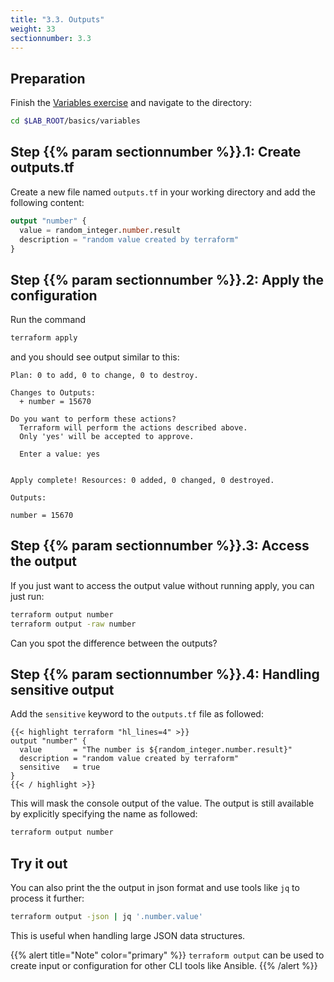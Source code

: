 ```yaml
---
title: "3.3. Outputs"
weight: 33
sectionnumber: 3.3
---
```



## Preparation

Finish the [Variables exercise](2-variables.md) and navigate to the directory:

```bash
cd $LAB_ROOT/basics/variables
```


## Step {{% param sectionnumber %}}.1: Create outputs.tf

Create a new file named `outputs.tf` in your working directory and add the following content:

```terraform
output "number" {
  value = random_integer.number.result
  description = "random value created by terraform"
}
```


## Step {{% param sectionnumber %}}.2: Apply the configuration

Run the command

```bash
terraform apply
```

and you should see output similar to this:

```text
Plan: 0 to add, 0 to change, 0 to destroy.

Changes to Outputs:
  + number = 15670

Do you want to perform these actions?
  Terraform will perform the actions described above.
  Only 'yes' will be accepted to approve.

  Enter a value: yes


Apply complete! Resources: 0 added, 0 changed, 0 destroyed.

Outputs:

number = 15670
```


## Step {{% param sectionnumber %}}.3: Access the output

If you just want to access the output value without running apply, you can just run:

```bash
terraform output number
terraform output -raw number
```

Can you spot the difference between the outputs?


## Step {{% param sectionnumber %}}.4: Handling sensitive output

Add the `sensitive` keyword to the `outputs.tf` file as followed:

```
{{< highlight terraform "hl_lines=4" >}}
output "number" {
  value       = "The number is ${random_integer.number.result}"
  description = "random value created by terraform"
  sensitive   = true
}
{{< / highlight >}}
```

This will mask the console output of the value. The output is still available by
explicitly specifying the name as followed:

```bash
terraform output number
```


## Try it out

You can also print the the output in json format and use tools like `jq` to process it further:

```bash
terraform output -json | jq '.number.value'
```

This is useful when handling large JSON data structures.

{{% alert title="Note" color="primary" %}}
`terraform output` can be used to create input or configuration for other CLI tools like Ansible. 
{{% /alert %}}
